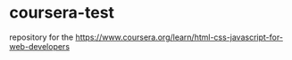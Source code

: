 # coursera-test
repository for the 
https://www.coursera.org/learn/html-css-javascript-for-web-developers
